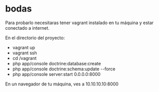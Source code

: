 bodas
=====

Para probarlo necesitaras tener vagrant instalado en tu máquina y estar conectado a internet.

En el directorio del proyecto:

- vagrant up
- vagrant ssh
- cd /vagrant
- php app/console doctrine:database:create
- php app/console doctrine:schema:update --force
- php app/console server:start 0.0.0.0:8000

En un navegador de tu máquina, ves a 10.10.10.10:8000
